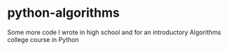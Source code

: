# python-algorithms
Some more code I wrote in high school and for an introductory Algorithms college course in Python
